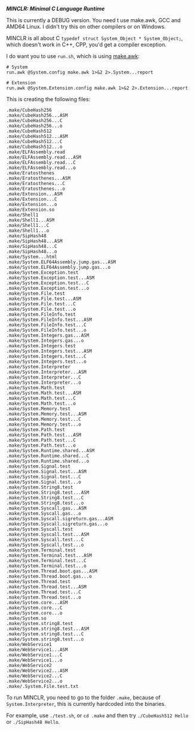 ***MINCLR: Minimal C Language Runtime***

This is currently a DEBUG version. You need t use make.awk, GCC and AMD64 Linux. I didn't try this on other compilers or on Windows.

MINCLR is all about C `typedef struct System_Object * System_Object;`, which doesn't work in C++, CPP, you'd get a compiler exception.

I do want you to use `run.sh`, which is using [make.awk](//github.com/MinimalC/make.awk):

```
# System
run.awk @System.config make.awk 1>&2 2>.System...report

# Extension
run.awk @System.Extension.config make.awk 1>&2 2>.Extension...report
```

This is creating the following files:

```
.make/CubeHash256
.make/CubeHash256...ASM
.make/CubeHash256...C
.make/CubeHash256...o
.make/CubeHash512
.make/CubeHash512...ASM
.make/CubeHash512...C
.make/CubeHash512...o
.make/ELFAssembly.read
.make/ELFAssembly.read...ASM
.make/ELFAssembly.read...C
.make/ELFAssembly.read...o
.make/Eratosthenes
.make/Eratosthenes...ASM
.make/Eratosthenes...C
.make/Eratosthenes...o
.make/Extension...ASM
.make/Extension...C
.make/Extension...o
.make/Extension.so
.make/Shell1
.make/Shell1...ASM
.make/Shell1...C
.make/Shell1...o
.make/SipHash48
.make/SipHash48...ASM
.make/SipHash48...C
.make/SipHash48...o
.make/System...html
.make/System.ELF64Assembly.jump.gas...ASM
.make/System.ELF64Assembly.jump.gas...o
.make/System.Exception.test
.make/System.Exception.test...ASM
.make/System.Exception.test...C
.make/System.Exception.test...o
.make/System.File.test
.make/System.File.test...ASM
.make/System.File.test...C
.make/System.File.test...o
.make/System.FileInfo.test
.make/System.FileInfo.test...ASM
.make/System.FileInfo.test...C
.make/System.FileInfo.test...o
.make/System.Integers.gas...ASM
.make/System.Integers.gas...o
.make/System.Integers.test
.make/System.Integers.test...ASM
.make/System.Integers.test...C
.make/System.Integers.test...o
.make/System.Interpreter
.make/System.Interpreter...ASM
.make/System.Interpreter...C
.make/System.Interpreter...o
.make/System.Math.test
.make/System.Math.test...ASM
.make/System.Math.test...C
.make/System.Math.test...o
.make/System.Memory.test
.make/System.Memory.test...ASM
.make/System.Memory.test...C
.make/System.Memory.test...o
.make/System.Path.test
.make/System.Path.test...ASM
.make/System.Path.test...C
.make/System.Path.test...o
.make/System.Runtime.shared...ASM
.make/System.Runtime.shared...C
.make/System.Runtime.shared...o
.make/System.Signal.test
.make/System.Signal.test...ASM
.make/System.Signal.test...C
.make/System.Signal.test...o
.make/System.String8.test
.make/System.String8.test...ASM
.make/System.String8.test...C
.make/System.String8.test...o
.make/System.Syscall.gas...ASM
.make/System.Syscall.gas...o
.make/System.Syscall.sigreturn.gas...ASM
.make/System.Syscall.sigreturn.gas...o
.make/System.Syscall.test
.make/System.Syscall.test...ASM
.make/System.Syscall.test...C
.make/System.Syscall.test...o
.make/System.Terminal.test
.make/System.Terminal.test...ASM
.make/System.Terminal.test...C
.make/System.Terminal.test...o
.make/System.Thread.boot.gas...ASM
.make/System.Thread.boot.gas...o
.make/System.Thread.test
.make/System.Thread.test...ASM
.make/System.Thread.test...C
.make/System.Thread.test...o
.make/System.core...ASM
.make/System.core...C
.make/System.core...o
.make/System.so
.make/System.string8.test
.make/System.string8.test...ASM
.make/System.string8.test...C
.make/System.string8.test...o
.make/WebService1
.make/WebService1...ASM
.make/WebService1...C
.make/WebService1...o
.make/WebService2
.make/WebService2...ASM
.make/WebService2...C
.make/WebService2...o
.make/.System.File.test.txt
```
To run MINCLR, you need to go to the folder `.make`, because of `System.Interpreter`, this is currently hardcoded into the binaries.

For example, use `./test.sh`, or `cd .make` and then try `./CubeHash512 Hello` or `./SipHash48 Hello`.

